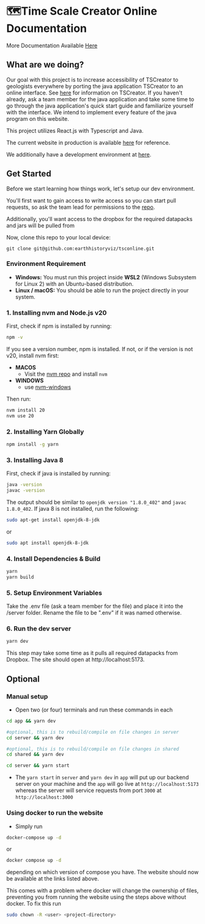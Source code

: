 # 🗺️Time Scale Creator Online Documentation

More Documentation Available [Here](https://earthhistoryviz.github.io/tsconline/)

## What are we doing?

Our goal with this project is to increase accessibility of TSCreator to geologists everywhere by porting the java application TSCreator to an online interface. See [here](https://timescalecreator.org/index/index.php) for information on TSCreator. If you haven't already, ask a team member for the java application and take some time to go through the java application's quick start guide and familiarize yourself with the interface. We intend to implement every feature of the java program on this website.

This project utilizes React.js with Typescript and Java.

The current website in production is available [here](https://tsconline.timescalecreator.org) for reference.

We additionally have a development environment at [here](https://dev.timescalecreator.org).

## Get Started

Before we start learning how things work, let's setup our dev environment.

You'll first want to gain access to write access so you can start pull requests, so ask the team lead for permissions to the [repo](https://github.com/earthhistoryviz/tsconline).

Additionally, you'll want access to the dropbox for the required datapacks and jars will be pulled from

Now, clone this repo to your local device:
```
git clone git@github.com:earthhistoryviz/tsconline.git
```

### Environment Requirement
- **Windows:** You must run this project inside **WSL2** (Windows Subsystem for Linux 2) with an Ubuntu-based distribution.  
- **Linux / macOS:** You should be able to run the project directly in your system.


### 1. Installing nvm and Node.js v20

First, check if npm is installed by running:

  ```bash
  npm -v
  ```

If you see a version number, npm is installed. If not, or if the version is not v20, install nvm first:
  - **MACOS**
    - Visit the [nvm repo](https://github.com/nvm-sh/nvm) and install `nvm`
  - **WINDOWS**
    - use [nvm-windows](https://github.com/coreybutler/nvm-windows/releases)

  Then run:
  ```bash
  nvm install 20
  nvm use 20
  ```

### 2. Installing Yarn Globally

  ```bash
  npm install -g yarn
  ```

### 3. Installing Java 8
First, check if java is installed by running:
  ```bash
  java -version
  javac -version
  ```
The output should be similar to ```openjdk version "1.8.0_402"``` and ```javac 1.8.0_402```. If java 8 is not installed, run the following: 

  ```bash
  sudo apt-get install openjdk-8-jdk
  ```
  or

  ```bash
  sudo apt install openjdk-8-jdk
  ```

### 4. Install Dependencies & Build
```bash
yarn
yarn build
```

### 5. Setup Environment Variables

Take the .env file (ask a team member for the file) and place it into the /server folder. Rename the file to be ".env" if it was named otherwise. 

### 6. Run the dev server
```bash
yarn dev
```
This step may take some time as it pulls all required datapacks from Dropbox. The site should open at http://localhost:5173.



## Optional

### Manual setup

- Open two (or four) terminals and run these commands in each

```bash
cd app && yarn dev
```

```bash
#optional, this is to rebuild/compile on file changes in server
cd server && yarn dev
```

```bash
#optional, this is to rebuild/compile on file changes in shared
cd shared && yarn dev
```

```bash
cd server && yarn start
```

- The `yarn start` in `server` and `yarn dev` in `app` will put up our backend server on your machine and the `app` will go live at `http://localhost:5173` whereas the server will service requests from port `3000` at `http://localhost:3000`

### Using docker to run the website
- Simply run
```bash
docker-compose up -d
```
or
```bash
docker compose up -d
```
depending on which version of compose you have. The website should now be available at the links listed above.

This comes with a problem where docker will change the ownership of files, preventing you from running the website using the steps above without docker. To fix this run
```bash
sudo chown -R <user> <project-directory>
```

